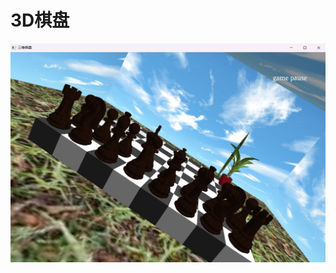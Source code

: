 # 3D棋盘
![棋盘](https://github.com/LGlightflow/ChessBroad_ComputerGraphic/blob/main/%E5%9B%BE%E7%89%871.png)
